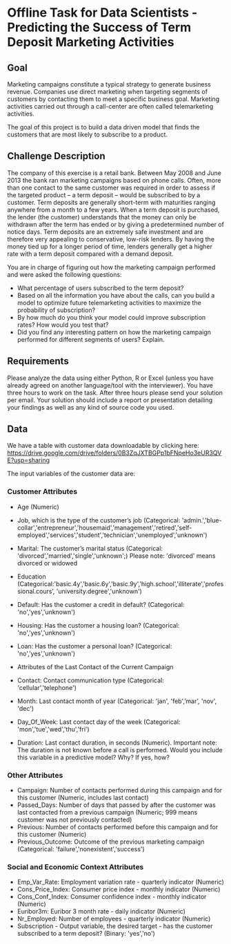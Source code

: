 # Offline Task for Data Scientists - Predicting the Success of Term Deposit Marketing Activities

## Goal

Marketing campaigns constitute a typical strategy to generate business revenue. Companies use direct marketing when targeting segments of customers by contacting them to meet a specific business goal. Marketing activities carried out through a call-center are often called telemarketing activities.

The goal of this project is to build a data driven model that finds the customers that are most likely to subscribe to a product.

## Challenge Description

The company of this exercise is a retail bank. Between May 2008 and June 2013 the bank ran marketing campaigns based on phone calls. Often, more than one contact to the same customer was required in order to assess if the targeted product – a term deposit – would be subscribed to by a customer. Term deposits are generally short-term with maturities ranging anywhere from a month to a few years. When a term deposit is purchased, the lender (the customer) understands that the money can only be withdrawn after the term has ended or by giving a predetermined number of notice days. Term deposits are an extremely safe investment and are therefore very appealing to conservative, low-risk lenders. By having the money tied up for a longer period of time, lenders generally get a higher rate with a term deposit compared with a demand deposit.

You are in charge of figuring out how the marketing campaign performed and were asked the following questions:

* What percentage of users subscribed to the term deposit?
* Based on all the information you have about the calls, can you build a model to optimize future telemarketing activities to maximize the probability of subscription?
* By how much do you think your model could improve subscription rates? How would you test that?
* Did you find any interesting pattern on how the marketing campaign performed for different segments of users? Explain.

## Requirements

Please analyze the data using either Python, R or Excel (unless you have already agreed on another language/tool with the interviewer). You have three hours to work on the task. After three hours please send your solution per email. Your solution should include a report or presentation detailing your findings as well as any kind of source code you used.

## Data

We have a table with customer data downloadable by clicking here: https://drive.google.com/drive/folders/0B3ZqJXTBGPp1bFNpeHo3eUR3QVE?usp=sharing

The input variables of the customer data are:

### Customer Attributes

* Age (Numeric)
* Job, which is the type of the customer’s job (Categorical: 'admin.','blue-collar','entrepreneur','housemaid','management','retired','self-employed','services','student','technician','unemployed','unknown')
* Marital: The customer’s marital status (Categorical: 'divorced','married','single','unknown';) Please note: 'divorced' means divorced or widowed
* Education (Categorical:'basic.4y','basic.6y','basic.9y','high.school','illiterate','professional.cours’, 'university.degree','unknown')
* Default: Has the customer a credit in default? (Categorical: 'no','yes','unknown')
* Housing: Has the customer a housing loan? (Categorical: 'no','yes','unknown')
* Loan: Has the customer a personal loan? (Categorical: 'no','yes','unknown')
* Attributes of the Last Contact of the Current Campaign

* Contact: Contact communication type (Categorical: 'cellular','telephone')
* Month: Last contact month of year (Categorical: 'jan', 'feb',’mar’, 'nov', 'dec')
* Day_Of_Week: Last contact day of the week (Categorical: 'mon','tue','wed','thu','fri')
* Duration: Last contact duration, in seconds (Numeric). Important note: The duration is not known before a call is performed. Would you include this variable in a predictive model? Why? If yes, how?

### Other Attributes

* Campaign: Number of contacts performed during this campaign and for this customer (Numeric, includes last contact)
* Passed_Days: Number of days that passed by after the customer was last contacted from a previous campaign (Numeric; 999 means customer was not previously contacted)
* Previous: Number of contacts performed before this campaign and for this customer (Numeric)
* Previous_Outcome: Outcome of the previous marketing campaign (Categorical: 'failure','nonexistent','success')

### Social and Economic Context Attributes

* Emp_Var_Rate: Employment variation rate - quarterly indicator (Numeric)
* Cons_Price_Index: Consumer price index - monthly indicator (Numeric)
* Cons_Conf_Index: Consumer confidence index - monthly indicator (Numeric)
* Euribor3m: Euribor 3 month rate - daily indicator (Numeric)
* Nr_Employed: Number of employees - quarterly indicator (Numeric)
* Subscription - Output variable, the desired target - has the customer subscribed to a term deposit? (Binary: 'yes','no')
